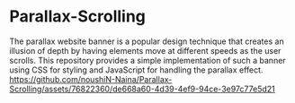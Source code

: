 # Parallax-Scrolling
The parallax website banner is a popular design technique that creates an illusion of depth by having elements move at different speeds as the user scrolls. This repository provides a simple implementation of such a banner using CSS for styling and JavaScript for handling the parallax effect.
https://github.com/noushiN-Naina/Parallax-Scrolling/assets/76822360/de668a60-4d39-4ef9-94ce-3e97c77e5d21 
